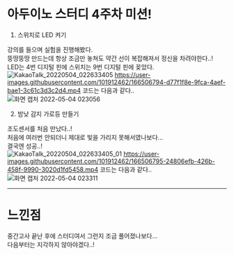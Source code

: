 아두이노 스터디 4주차 미션!
=====
1. 스위치로 LED 켜기

강의를 들으며 실험을 진행해봤다.    
뚱땅뚱땅 만드는데 항상 조금만 놓쳐도 약간 선이 복잡해져서 정신을 차려야한다..!   
LED는 4번 디지털 핀에 스위치는 9번 디지털 핀에 꽂았다.   
![KakaoTalk_20220504_022633405](https://user-images.githubusercontent.com/101912462/166506785-3c263ebf-8dcc-4c74-bfff-29ec4c25be69.jpg)
https://user-images.githubusercontent.com/101912462/166506794-d77f1f8e-9fca-4aef-bae1-3c61c3d3c2d4.mp4
코드는 다음과 같다..   
![화면 캡처 2022-05-04 023056](https://user-images.githubusercontent.com/101912462/166507593-37325f31-f322-4d72-b8e7-1b4c194ecb6c.png)

2. 밤낮 감지 가로등 만들기

조도센서를 처음 만났다..!    
처음에 여러번 안되더니 제대로 빛을 가리지 못해서였나보다...   
결국엔 성공..!    
![KakaoTalk_20220504_022633405_01](https://user-images.githubusercontent.com/101912462/166506788-fd10955c-ed9c-405d-87f7-9932229fb274.jpg)
https://user-images.githubusercontent.com/101912462/166506795-24806efb-426b-458f-9990-3020d1fd5458.mp4
코드는 다음과 같다..    
![화면 캡처 2022-05-04 023311](https://user-images.githubusercontent.com/101912462/166507601-1c2095e9-f8fc-4e0f-a9c2-c89ac61267aa.png)

***
느낀점
====
중간고사 끝난 후에 스터디여서 그런지 조금 풀어졌나보다...   
다음부터는 지각하지 않아야겠다..!     
